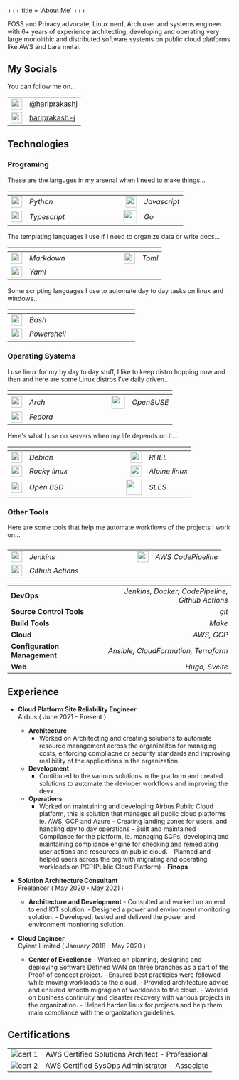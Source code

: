 +++
title = 'About Me'
+++

FOSS and Privacy advocate, Linux nerd, Arch user and systems engineer with 6+ years of experience architecting, developing and operating very large monolithic and distributed software systems on public cloud platforms like AWS and bare metal.

## My Socials

You can follow me on...

|                                                        |                                                                          |
| -----------------------------------------------------: | :----------------------------------------------------------------------- |
| <img src="/icons/mastodon.svg" width="25" height="25"> | <a rel="me" href="https://fosstodon.org/@hariprakashj">@hariprakashj</a> |
|   <img src="/icons/github.svg" width="25" height="25"> | <a rel="me" href="https://github.com/hariprakash-j/">hariprakash-j</a>   |

## Technologies

### Programing

These are the languges in my arsenal when I need to make things...

|                                                          |              | <div style="width:100px"></div> |                                                      |              |
| -------------------------------------------------------: | :----------- | ------------------------------- | ---------------------------------------------------: | :----------- |
|     <img src="/icons/python.svg" width="25" height="25"> | _Python_     |                                 |     <img src="/icons/js.svg" width="25" height="25"> | _Javascript_ |
| <img src="/icons/typescript.svg" width="25" height="25"> | _Typescript_ |                                 | <img src="/icons/golang.svg" width="30" height="30"> | _Go_         |

The templating languages I use if I need to organize data or write docs...

|                                                        |            | <div style="width:100px"></div> |                                                    |        |
| -----------------------------------------------------: | :--------- | ------------------------------- | -------------------------------------------------: | :----- |
| <img src="/icons/markdown.svg" width="25" height="25"> | _Markdown_ |                                 | <img src="/icons/toml.svg" width="25" height="25"> | _Toml_ |
|     <img src="/icons/yaml.svg" width="25" height="25"> | _Yaml_     |                                 |                                                    |        |

Some scripting languages I use to automate day to day tasks on linux and windows...

|                                                          |              | <div style="width:100px"></div> |     |     |
| -------------------------------------------------------: | :----------- | ------------------------------- | --: | :-- |
|       <img src="/icons/bash.svg" width="25" height="25"> | _Bash_       |                                 |     |     |
| <img src="/icons/powershell.svg" width="25" height="25"> | _Powershell_ |                                 |     |     |

### Operating Systems

I use linux for my by day to day stuff, I like to keep distro hopping now and then and here are some Linux distros I've daily driven...

|                                                      |          | <div style="width:100px"></div> |                                                        |            |
| ---------------------------------------------------: | :------- | ------------------------------- | -----------------------------------------------------: | :--------- |
|   <img src="/icons/arch.svg" width="25" height="25"> | _Arch_   |                                 | <img src="/icons/opensuse.svg" width="30" height="30"> | _OpenSUSE_ |
| <img src="/icons/fedora.svg" width="25" height="25"> | _Fedora_ |                                 |                                                        |            |

Here's what I use on servers when my life depends on it...

|                                                       |               | <div style="width:100px"></div> |                                                      |                |
| ----------------------------------------------------: | :------------ | ------------------------------- | ---------------------------------------------------: | :------------- |
|  <img src="/icons/debian.svg" width="25" height="25"> | _Debian_      |                                 | <img src="/icons/redhat.svg" width="25" height="25"> | _RHEL_         |
|   <img src="/icons/rocky.svg" width="25" height="25"> | _Rocky linux_ |                                 | <img src="/icons/alpine.png" width="25" height="25"> | _Alpine linux_ |
| <img src="/icons/openbsd.svg" width="25" height="25"> | _Open BSD_    |                                 |   <img src="/icons/sles.svg" width="35" height="35"> | _SLES_         |

### Other Tools

Here are some tools that help me automate workflows of the projects I work on...

|                                                          |                  | <div style="width:100px"></div> |                                                  |                    |
| -------------------------------------------------------: | :--------------- | ------------------------------- | -----------------------------------------------: | :----------------- |
|     <img src="/icons/python.svg" width="25" height="25"> | _Jenkins_        |                                 | <img src="/icons/js.svg" width="25" height="25"> | _AWS CodePipeline_ |
| <img src="/icons/typescript.svg" width="25" height="25"> | _Github Actions_ |                                 |                                                  |                    |

|                              |                                                 |
| :--------------------------- | ----------------------------------------------: |
| **DevOps**                   | _Jenkins, Docker, CodePipeline, Github Actions_ |
| **Source Control Tools**     |                                           _git_ |
| **Build Tools**              |                                          _Make_ |
| **Cloud**                    |                                      _AWS, GCP_ |
| **Configuration Management** |            _Ansible, CloudFormation, Terraform_ |
| **Web**                      |                                  _Hugo, Svelte_ |

## Experience

- **Cloud Platform Site Reliability Engineer**\
  Airbus ( June 2021 - Present )

  - **Architecture**
    - Worked on Architecting and creating solutions to automate resource management across the organizaiton for managing costs, enforcing compliacne or security standards and improving realibility of the applications in the organization.
  - **Development**
    - Contibuted to the various solutions in the platform and created solutions to automate the devloper workflows and improving the devx.
  - **Operations**
    - Worked on maintaining and developing Airbus Public Cloud platform, this is solution that manages all public cloud platforms ie. AWS, GCP and Azure - Creating landing zones for users, and handling day to day operations - Built and maintained Compliance for the platform, ie. managing SCPs, developing and maintaining compliance engine for checking and remediating user actions and resources on public cloud. - Planned and helped users across the org with migrating and operating workloads on PCP(Public Cloud Platform) - **Finops**

- **Solution Architecture Consultant**\
  Freelancer ( May 2020 - May 2021 )

  - **Architecture and Development** - Consulted and worked on an end to end IOT solution. - Designed a power and environment monitoring solution. - Developed, tested and deliverd the power and environment monitoring solution.

- **Cloud Engineer**\
  Cyient Limited ( January 2018 - May 2020 )

  - **Center of Excellence** - Worked on planning, designing and deploying Software Defined WAN on three branches as a part of the Proof of concept project. - Ensured best practicies were followed while moving workloads to the cloud. - Provided architecture advice and ensured smooth migragion of workloads to the cloud. - Worked on business continuity and disaster recovery with various projects in the organization. - Helped harden linux for projects and help them main compliance with the organization guidelines.

## Certifications

|                                                                       |                                                  |
| :-------------------------------------------------------------------: | :----------------------------------------------: |
| ![cert 1](/images/aws-certified-solutions-architect-professional.png) | AWS Certified Solutions Architect - Professional |
|  ![cert 2](/images/aws-certified-sysops-administrator-associate.png)  |  AWS Certified SysOps Administrator - Associate  |
